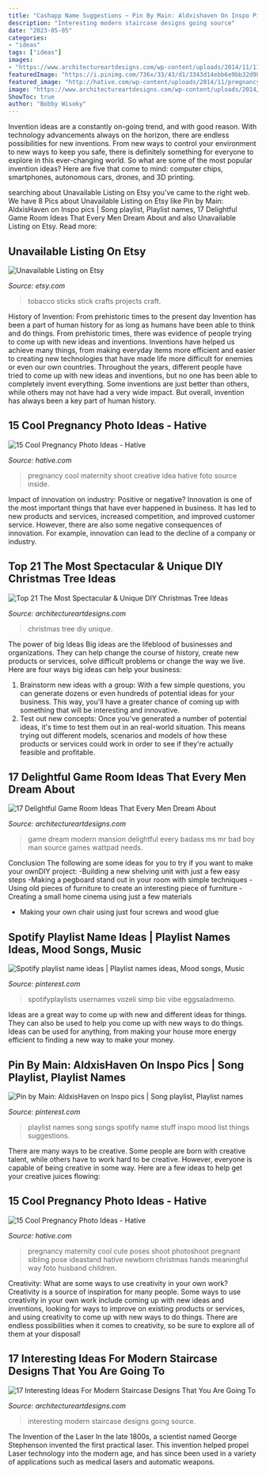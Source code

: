 ```yaml
---
title: "Cashapp Name Suggestions ~ Pin By Main: Aldxishaven On Inspo Pics"
description: "Interesting modern staircase designs going source"
date: "2023-05-05"
categories:
- "ideas"
tags: ["ideas"]
images:
- "https://www.architectureartdesigns.com/wp-content/uploads/2014/11/1105.jpg"
featuredImage: "https://i.pinimg.com/736x/33/43/d1/3343d14ebb6e9bb32d982d5f827d21bd.jpg"
featured_image: "http://hative.com/wp-content/uploads/2014/11/pregnancy-photo-ideas/1-cool-pregnancy-photo-ideas.jpg"
image: "https://www.architectureartdesigns.com/wp-content/uploads/2014/11/1105.jpg"
ShowToc: true
author: "Bobby Wisoky"
---
```



Invention ideas are a constantly on-going trend, and with good reason. With technology advancements always on the horizon, there are endless possibilities for new inventions. From new ways to control your environment to new ways to keep you safe, there is definitely something for everyone to explore in this ever-changing world. So what are some of the most popular invention ideas? Here are five that come to mind: computer chips, smartphones, autonomous cars, drones, and 3D printing.

	

		
searching about Unavailable Listing on Etsy you've came to the right web. We have 8 Pics about Unavailable Listing on Etsy like Pin by Main: AldxisHaven on Inspo pics | Song playlist, Playlist names, 17 Delightful Game Room Ideas That Every Men Dream About and also Unavailable Listing on Etsy. Read more:
		
    
## Unavailable Listing On Etsy

<img loading=lazy src="http://img0.etsystatic.com/012/0/8127589/il_570xN.465543814_jvl7.jpg" onerror="this.onerror=null;this.src='https://tse1.mm.bing.net/th?id=OIP.rl6x4Oi3ZJQHYYlMFurtPAHaMY&amp;pid=15.1';" alt="Unavailable Listing on Etsy">

_Source: etsy.com_

>tobacco sticks stick crafts projects craft. 

	

History of Invention: From prehistoric times to the present day
Invention has been a part of human history for as long as humans have been able to think and do things. From prehistoric times, there was evidence of people trying to come up with new ideas and inventions. Inventions have helped us achieve many things, from making everyday items more efficient and easier to creating new technologies that have made life more difficult for enemies or even our own countries. Throughout the years, different people have tried to come up with new ideas and inventions, but no one has been able to completely invent everything. Some inventions are just better than others, while others may not have had a very wide impact. But overall, invention has always been a key part of human history.

    
## 15 Cool Pregnancy Photo Ideas - Hative

<img loading=lazy src="http://hative.com/wp-content/uploads/2014/11/pregnancy-photo-ideas/1-cool-pregnancy-photo-ideas.jpg" onerror="this.onerror=null;this.src='https://tse4.mm.bing.net/th?id=OIP.Zq2usCY7DqWq5RawFrYWKwHaLH&amp;pid=15.1';" alt="15 Cool Pregnancy Photo Ideas - Hative">

_Source: hative.com_

>pregnancy cool maternity shoot creative idea hative foto source inside. 

	

Impact of innovation on industry: Positive or negative?
Innovation is one of the most important things that have ever happened in business. It has led to new products and services, increased competition, and improved customer service. However, there are also some negative consequences of innovation. For example, innovation can lead to the decline of a company or industry.

    
## Top 21 The Most Spectacular &amp; Unique DIY Christmas Tree Ideas

<img loading=lazy src="https://www.architectureartdesigns.com/wp-content/uploads/2014/11/1105.jpg" onerror="this.onerror=null;this.src='https://tse2.mm.bing.net/th?id=OIP.bdrbn_z6Uh6B4rcUA4Z37gHaLH&amp;pid=15.1';" alt="Top 21 The Most Spectacular &amp; Unique DIY Christmas Tree Ideas">

_Source: architectureartdesigns.com_

>christmas tree diy unique. 

	

The power of big Ideas
Big ideas are the lifeblood of businesses and organizations. They can help change the course of history, create new products or services, solve difficult problems or change the way we live.
Here are four ways big ideas can help your business: 
1. Brainstorm new ideas with a group: With a few simple questions, you can generate dozens or even hundreds of potential ideas for your business. This way, you'll have a greater chance of coming up with something that will be interesting and innovative.
2. Test out new concepts: Once you've generated a number of potential ideas, it's time to test them out in an real-world situation. This means trying out different models, scenarios and models of how these products or services could work in order to see if they're actually feasible and profitable. 

    
## 17 Delightful Game Room Ideas That Every Men Dream About

<img loading=lazy src="https://www.architectureartdesigns.com/wp-content/uploads/2015/10/610-630x473.jpg" onerror="this.onerror=null;this.src='https://tse1.mm.bing.net/th?id=OIP.2_2IS-DrFWvvyyoCd4qOGwHaFj&amp;pid=15.1';" alt="17 Delightful Game Room Ideas That Every Men Dream About">

_Source: architectureartdesigns.com_

>game dream modern mansion delightful every badass ms mr bad boy man source games wattpad needs. 

	

Conclusion
The following are some ideas for you to try if you want to make your ownDIY project: 
-Building a new shelving unit with just a few easy steps 
-Making a pegboard stand out in your room with simple techniques 
-Using old pieces of furniture to create an interesting piece of furniture 
-Creating a small home cinema using just a few materials 
- Making your own chair using just four screws and wood glue

    
## Spotify Playlist Name Ideas | Playlist Names Ideas, Mood Songs, Music

<img loading=lazy src="https://i.pinimg.com/736x/26/de/34/26de34a13fddbcb1f8f0976abe2d982f.jpg" onerror="this.onerror=null;this.src='https://tse3.mm.bing.net/th?id=OIP.HZccNHWmuq1_z1XF4BLTzAHaNL&amp;pid=15.1';" alt="Spotify playlist name ideas | Playlist names ideas, Mood songs, Music">

_Source: pinterest.com_

>spotifyplaylists usernames vozeli simp bio vibe eggsaladmemo. 

	

Ideas are a great way to come up with new and different ideas for things. They can also be used to help you come up with new ways to do things. Ideas can be used for anything, from making your house more energy efficient to finding a new way to make your money.

    
## Pin By Main: AldxisHaven On Inspo Pics | Song Playlist, Playlist Names

<img loading=lazy src="https://i.pinimg.com/736x/33/43/d1/3343d14ebb6e9bb32d982d5f827d21bd.jpg" onerror="this.onerror=null;this.src='https://tse4.mm.bing.net/th?id=OIP.-zehaPIg09Bv1dw9Q_xmbQHaK7&amp;pid=15.1';" alt="Pin by Main: AldxisHaven on Inspo pics | Song playlist, Playlist names">

_Source: pinterest.com_

>playlist names song songs spotify name stuff inspo mood list things suggestions. 

	

There are many ways to be creative. Some people are born with creative talent, while others have to work hard to be creative. However, everyone is capable of being creative in some way. Here are a few ideas to help get your creative juices flowing:

    
## 15 Cool Pregnancy Photo Ideas - Hative

<img loading=lazy src="https://hative.com/wp-content/uploads/2014/11/pregnancy-photo-ideas/9-cool-pregnancy-photo-ideas.jpg" onerror="this.onerror=null;this.src='https://tse3.mm.bing.net/th?id=OIP.YxAZCo74Iur3cQGWAgFgSwHaLG&amp;pid=15.1';" alt="15 Cool Pregnancy Photo Ideas - Hative">

_Source: hative.com_

>pregnancy maternity cool cute poses shoot photoshoot pregnant sibling pose ideastand hative newborn christmas hands meaningful way foto husband children. 

	

Creativity: What are some ways to use creativity in your own work?
Creativity is a source of inspiration for many people. Some ways to use creativity in your own work include coming up with new ideas and inventions, looking for ways to improve on existing products or services, and using creativity to come up with new ways to do things. There are endless possibilities when it comes to creativity, so be sure to explore all of them at your disposal!

    
## 17 Interesting Ideas For Modern Staircase Designs That You Are Going To

<img loading=lazy src="https://www.architectureartdesigns.com/wp-content/uploads/2016/02/6-17.jpg" onerror="this.onerror=null;this.src='https://tse4.mm.bing.net/th?id=OIP.CWTxwd9OKCR-D3720l4LeAHaJL&amp;pid=15.1';" alt="17 Interesting Ideas For Modern Staircase Designs That You Are Going To">

_Source: architectureartdesigns.com_

>interesting modern staircase designs going source. 

	

The Invention of the Laser
In the late 1800s, a scientist named George Stephenson invented the first practical laser. This invention helped propel Laser technology into the modern age, and has since been used in a variety of applications such as medical lasers and automatic weapons.

